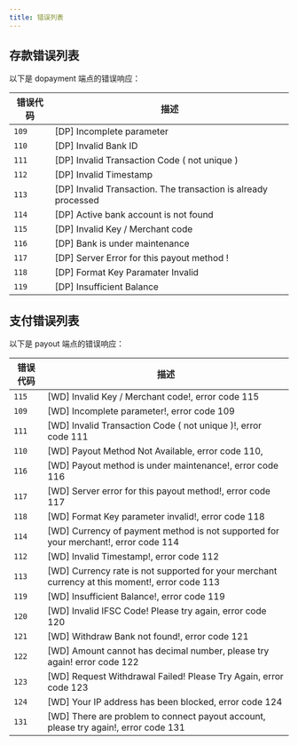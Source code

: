 ```yaml
---
title: 错误列表
---
```


## 存款错误列表

以下是 dopayment 端点的错误响应：

| 错误代码 | 描述                                                           |
| -------- | -------------------------------------------------------------- |
| `109`    | [DP] Incomplete parameter                                      |
| `110`    | [DP] Invalid Bank ID                                           |
| `111`    | [DP] Invalid Transaction Code ( not unique )                   |
| `112`    | [DP] Invalid Timestamp                                         |
| `113`    | [DP] Invalid Transaction. The transaction is already processed |
| `114`    | [DP] Active bank account is not found                          |
| `115`    | [DP] Invalid Key / Merchant code                               |
| `116`    | [DP] Bank is under maintenance                                 |
| `117`    | [DP] Server Error for this payout method !                     |
| `118`    | [DP] Format Key Paramater Invalid                              |
| `119`    | [DP] Insufficient Balance                                      |

## 支付错误列表

以下是 payout 端点的错误响应：

| 错误代码 | 描述                                                                                           |
| -------- | ---------------------------------------------------------------------------------------------- |
| `115`    | [WD] Invalid Key / Merchant code!, error code 115                                              |
| `109`    | [WD] Incomplete parameter!, error code 109                                                     |
| `111`    | [WD] Invalid Transaction Code ( not unique )!, error code 111                                  |
| `110`    | [WD] Payout Method Not Available, error code 110,                                              |
| `116`    | [WD] Payout method is under maintenance!, error code 116                                       |
| `117`    | [WD] Server error for this payout method!, error code 117                                      |
| `118`    | [WD] Format Key parameter invalid!, error code 118                                             |
| `114`    | [WD] Currency of payment method is not supported for your merchant!, error code 114            |
| `112`    | [WD] Invalid Timestamp!, error code 112                                                        |
| `113`    | [WD] Currency rate is not supported for your merchant currency at this moment!, error code 113 |
| `119`    | [WD] Insufficient Balance!, error code 119                                                     |
| `120`    | [WD] Invalid IFSC Code! Please try again, error code 120                                       |
| `121`    | [WD] Withdraw Bank not found!, error code 121                                                  |
| `122`    | [WD] Amount cannot has decimal number, please try again! error code 122                        |
| `123`    | [WD] Request Withdrawal Failed! Please Try Again, error code 123                               |
| `124`    | [WD] Your IP address has been blocked, error code 124                                          |
| `131`    | [WD] There are problem to connect payout account, please try again!, error code 131            |

